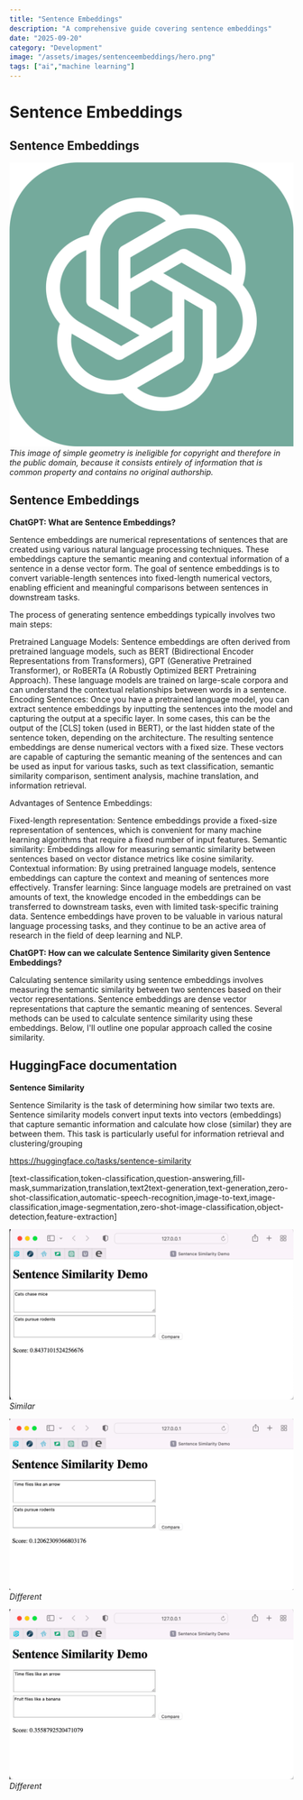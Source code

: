 ```yaml
---
title: "Sentence Embeddings"
description: "A comprehensive guide covering sentence embeddings"
date: "2025-09-20"
category: "Development"
image: "/assets/images/sentenceembeddings/hero.png"
tags: ["ai","machine learning"]
---
```


# Sentence Embeddings

## Sentence Embeddings

![](/assets/images/sentenceembeddings/chatgpt-logo.svg)
*This image of simple geometry is ineligible for copyright and therefore in the public domain, because it consists entirely of information that is common property and contains no original authorship.*


## Sentence Embeddings

**ChatGPT: What are Sentence Embeddings?**

Sentence embeddings are numerical representations of sentences that are created using various natural language processing techniques. These embeddings capture the semantic meaning and contextual information of a sentence in a dense vector form. The goal of sentence embeddings is to convert variable-length sentences into fixed-length numerical vectors, enabling efficient and meaningful comparisons between sentences in downstream tasks.

The process of generating sentence embeddings typically involves two main steps:

Pretrained Language Models: Sentence embeddings are often derived from pretrained language models, such as BERT (Bidirectional Encoder Representations from Transformers), GPT (Generative Pretrained Transformer), or RoBERTa (A Robustly Optimized BERT Pretraining Approach). These language models are trained on large-scale corpora and can understand the contextual relationships between words in a sentence.
Encoding Sentences: Once you have a pretrained language model, you can extract sentence embeddings by inputting the sentences into the model and capturing the output at a specific layer. In some cases, this can be the output of the [CLS] token (used in BERT), or the last hidden state of the sentence token, depending on the architecture.
The resulting sentence embeddings are dense numerical vectors with a fixed size. These vectors are capable of capturing the semantic meaning of the sentences and can be used as input for various tasks, such as text classification, semantic similarity comparison, sentiment analysis, machine translation, and information retrieval.

Advantages of Sentence Embeddings:

Fixed-length representation: Sentence embeddings provide a fixed-size representation of sentences, which is convenient for many machine learning algorithms that require a fixed number of input features.
Semantic similarity: Embeddings allow for measuring semantic similarity between sentences based on vector distance metrics like cosine similarity.
Contextual information: By using pretrained language models, sentence embeddings can capture the context and meaning of sentences more effectively.
Transfer learning: Since language models are pretrained on vast amounts of text, the knowledge encoded in the embeddings can be transferred to downstream tasks, even with limited task-specific training data.
Sentence embeddings have proven to be valuable in various natural language processing tasks, and they continue to be an active area of research in the field of deep learning and NLP.

**ChatGPT: How can we calculate Sentence Similarity given Sentence Embeddings?**

Calculating sentence similarity using sentence embeddings involves measuring the semantic similarity between two sentences based on their vector representations. Sentence embeddings are dense vector representations that capture the semantic meaning of sentences. Several methods can be used to calculate sentence similarity using these embeddings. Below, I'll outline one popular approach called the cosine similarity.


## HuggingFace documentation

**Sentence Similarity**

Sentence Similarity is the task of determining how similar two texts are. Sentence similarity models convert input texts into vectors (embeddings) that capture semantic information and calculate how close (similar) they are between them. This task is particularly useful for information retrieval and clustering/grouping

https://huggingface.co/tasks/sentence-similarity

[text-classification,token-classification,question-answering,fill-mask,summarization,translation,text2text-generation,text-generation,zero-shot-classification,automatic-speech-recognition,image-to-text,image-classification,image-segmentation,zero-shot-image-classification,object-detection,feature-extraction]

![](/assets/images/sentenceembeddings/screen-shot-2023-07-19-at-7.41.32-pm-1490x894.png)
*Similar*

![](/assets/images/sentenceembeddings/screen-shot-2023-07-19-at-7.42.03-pm-1482x894.png)
*Different*

![](/assets/images/sentenceembeddings/screen-shot-2023-07-19-at-7.42.29-pm-1488x894.png)
*Different*
